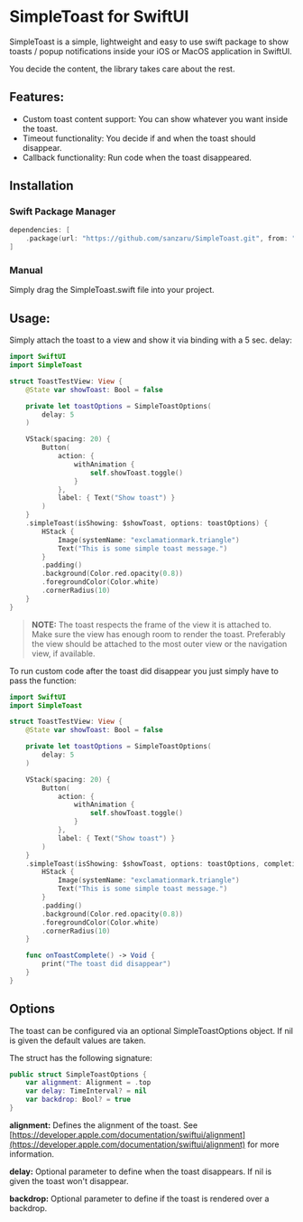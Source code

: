# SimpleToast for SwiftUI

SimpleToast is a simple, lightweight and easy to use swift package to show toasts / popup notifications inside your iOS or MacOS application in SwiftUI. 

You decide the content, the library takes care about the rest.

## Features: 

* Custom toast content support: You can show whatever you want inside the toast.
* Timeout functionality: You decide if and when the toast should disappear.
* Callback functionality: Run code when the toast disappeared.

## Installation

### Swift Package Manager
```swift
dependencies: [
    .package(url: "https://github.com/sanzaru/SimpleToast.git", from: "0.0.1")
]
```

### Manual
Simply drag the SimpleToast.swift file into your project.


## Usage:

Simply attach the toast to a view and show it via binding with a 5 sec. delay:

```swift
import SwiftUI
import SimpleToast

struct ToastTestView: View {
    @State var showToast: Bool = false

    private let toastOptions = SimpleToastOptions(
        delay: 5
    )

    VStack(spacing: 20) {
        Button(
            action: {
                withAnimation {
                    self.showToast.toggle()
                }
            },
            label: { Text("Show toast") }
        )
    }
    .simpleToast(isShowing: $showToast, options: toastOptions) {
        HStack {
            Image(systemName: "exclamationmark.triangle")
            Text("This is some simple toast message.")            			
        }
        .padding()
        .background(Color.red.opacity(0.8))
        .foregroundColor(Color.white)
        .cornerRadius(10)
    }
}
```

> **NOTE:** The toast respects the frame of the view it is attached to. Make sure the view has enough room to render the toast. Preferably the view should be attached to the most outer view or the navigation view, if available.


To run custom code after the toast did disappear you just simply have to pass the function:
```swift
import SwiftUI
import SimpleToast

struct ToastTestView: View {
    @State var showToast: Bool = false

    private let toastOptions = SimpleToastOptions(
        delay: 5
    )

    VStack(spacing: 20) {
        Button(
            action: {
                withAnimation {
                    self.showToast.toggle()
                }
            },
            label: { Text("Show toast") }
        )
    }
    .simpleToast(isShowing: $showToast, options: toastOptions, completion: onToastComplete) {
        HStack {
            Image(systemName: "exclamationmark.triangle")
            Text("This is some simple toast message.")                        
        }
        .padding()
        .background(Color.red.opacity(0.8))
        .foregroundColor(Color.white)
        .cornerRadius(10)
    }

	func onToastComplete() -> Void {
		print("The toast did disappear")
	}
}
```


## Options

The toast can be configured via an optional SimpleToastOptions object. If nil is given the default values are taken. 

The struct has the following signature:

```swift
public struct SimpleToastOptions {
    var alignment: Alignment = .top
    var delay: TimeInterval? = nil
    var backdrop: Bool? = true
}
```

**alignment:** Defines the alignment of the toast. See [https://developer.apple.com/documentation/swiftui/alignment](https://developer.apple.com/documentation/swiftui/alignment) for more information.

**delay:** Optional parameter to define when the toast disappears. If nil is given the toast won't disappear.

**backdrop:** Optional parameter to define if the toast is rendered over a backdrop. 

